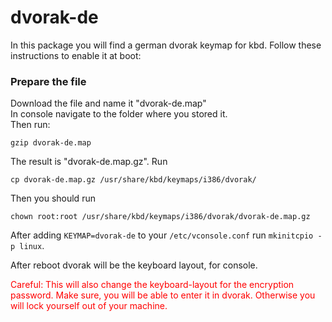 # dvorak-de
In this package you will find a german dvorak keymap for kbd.
Follow these instructions to enable it at boot:

### Prepare the file
Download the file and name it "dvorak-de.map"      
In console navigate to the folder where you stored it.       
Then run:
```
gzip dvorak-de.map
```
The result is "dvorak-de.map.gz".
Run
```
cp dvorak-de.map.gz /usr/share/kbd/keymaps/i386/dvorak/
```
Then you should run 
```
chown root:root /usr/share/kbd/keymaps/i386/dvorak/dvorak-de.map.gz
```

After adding `KEYMAP=dvorak-de`  to your `/etc/vconsole.conf`
run `mkinitcpio -p linux`. 

After reboot dvorak will be the keyboard layout, for console.

<span style="color:red;">
Careful: This will also change the keyboard-layout for the encryption password.
Make sure, you will be able to enter it in dvorak. Otherwise you will lock yourself out of your machine.
  </span>
